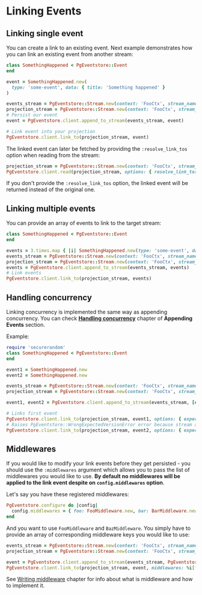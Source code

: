 # Linking Events

## Linking single event

You can create a link to an existing event. Next example demonstrates how you can link an existing event from another stream:

```ruby
class SomethingHappened < PgEventstore::Event
end

event = SomethingHappened.new(
  type: 'some-event', data: { title: 'Something happened' }
)

events_stream = PgEventstore::Stream.new(context: 'FooCtx', stream_name: 'MyAwesomeStream', stream_id: '1')
projection_stream = PgEventstore::Stream.new(context: 'FooCtx', stream_name: 'MyAwesomeProjection', stream_id: '1')
# Persist our event
event = PgEventstore.client.append_to_stream(events_stream, event)

# Link event into your projection
PgEventstore.client.link_to(projection_stream, event)
```

The linked event can later be fetched by providing the `:resolve_link_tos` option when reading from the stream:

```ruby
projection_stream = PgEventstore::Stream.new(context: 'FooCtx', stream_name: 'MyAwesomeProjection', stream_id: '1')
PgEventstore.client.read(projection_stream, options: { resolve_link_tos: true })
```

If you don't provide the `:resolve_link_tos` option, the linked event will be returned instead of the original one.

## Linking multiple events

You can provide an array of events to link to the target stream:

```ruby
class SomethingHappened < PgEventstore::Event
end

events = 3.times.map { |i| SomethingHappened.new(type: 'some-event', data: { title: "Something happened-#{i}" }) }
events_stream = PgEventstore::Stream.new(context: 'FooCtx', stream_name: 'MyAwesomeStream', stream_id: '1')
projection_stream = PgEventstore::Stream.new(context: 'FooCtx', stream_name: 'MyAwesomeProjection', stream_id: '1')
events = PgEventstore.client.append_to_stream(events_stream, events)
# Link events
PgEventstore.client.link_to(projection_stream, events)
```

## Handling concurrency

Linking concurrency is implemented the same way as appending concurrency. You can check [**Handling concurrency**](appending_events.md#handling-concurrency) chapter of **Appending Events** section.

Example:

```ruby
require 'securerandom'
class SomethingHappened < PgEventstore::Event
end

event1 = SomethingHappened.new
event2 = SomethingHappened.new

events_stream = PgEventstore::Stream.new(context: 'FooCtx', stream_name: 'MyAwesomeStream', stream_id: '1')
projection_stream = PgEventstore::Stream.new(context: 'FooCtx', stream_name: 'MyAwesomeProjection', stream_id: SecureRandom.uuid)

event1, event2 = PgEventstore.client.append_to_stream(events_stream, [event1, event2])

# Links first event
PgEventstore.client.link_to(projection_stream, event1, options: { expected_revision: :no_stream })
# Raises PgEventstore::WrongExpectedVersionError error because stream already exists
PgEventstore.client.link_to(projection_stream, event2, options: { expected_revision: :no_stream })
```

## Middlewares

If you would like to modify your link events before they get persisted - you should use the `:middlewares` argument which allows you to pass the list of middlewares you would like to use. **By default no middlewares will be applied to the link event despite on `config.middlewares` option**.

Let's say you have these registered middlewares:

```ruby
PgEventstore.configure do |config|
  config.middlewares = { foo: FooMiddleware.new, bar: BarMiddleware.new, baz: BazMiddleware.new }
end
```

And you want to use `FooMiddleware` and `BazMiddleware`. You simply have to provide an array of corresponding middleware keys you would like to use:

```ruby
events_stream = PgEventstore::Stream.new(context: 'FooCtx', stream_name: 'MyAwesomeStream', stream_id: '1')
projection_stream = PgEventstore::Stream.new(context: 'FooCtx', stream_name: 'MyAwesomeProjection', stream_id: '1')

event = PgEventstore.client.append_to_stream(events_stream, PgEventstore::Event.new)
PgEventstore.client.link_to(projection_stream, event, middlewares: %i[foo baz])
```

See [Writing middleware](writing_middleware.md) chapter for info about what is middleware and how to implement it.
